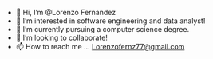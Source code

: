 - 👋 Hi, I’m @Lorenzo Fernandez
- 👀 I’m interested in software engineering and data analyst!
- 🌱 I’m currently pursuing a computer science degree.
- 💞️ I’m looking to collaborate!
- 📫 How to reach me ... Lorenzofernz77@gmail.com

<!---
Lorenzofernz/Lorenzofernz is a ✨ special ✨ repository because its `README.md` (this file) appears on your GitHub profile.
You can click the Preview link to take a look at your changes.
--->
